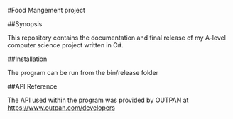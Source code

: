 #Food Mangement project

##Synopsis

This repository contains the documentation and final release of my A-level computer science project written in C#.

##Installation

The program can be run from the bin/release folder

##API Reference

The API used within the program was provided by OUTPAN at  https://www.outpan.com/developers

